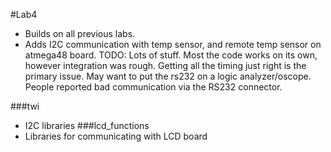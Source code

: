 #Lab4
- Builds on all previous labs.
- Adds I2C communication with temp sensor, and remote temp sensor on atmega48 board.
TODO: Lots of stuff. Most the code works on its own, however integration was rough. Getting all the timing just right is the primary issue. May want to put the rs232 on a logic analyzer/oscope. People reported bad communication via the RS232 connector. 

###twi
- I2C libraries
###lcd_functions
- Libraries for communicating with LCD board
